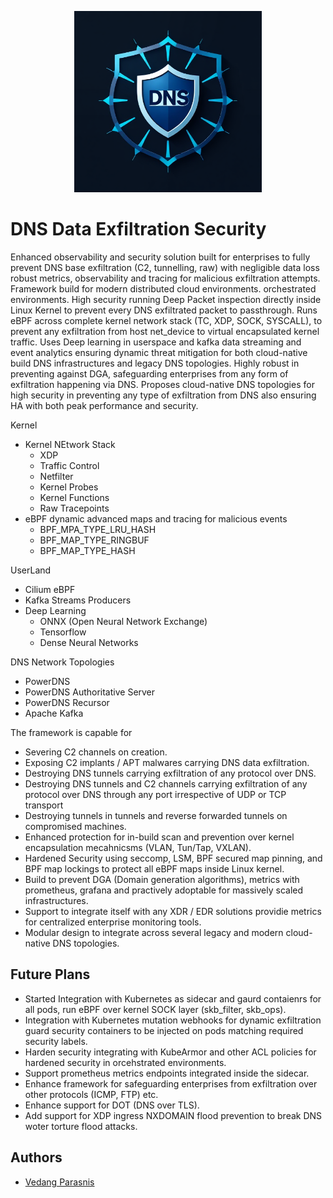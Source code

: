 <p align="center">
  <img src="docs/logo.jpg" width="300" height="290">
</p>


# DNS Data Exfiltration Security 
Enhanced observability and security solution built for enterprises to fully prevent DNS base exfiltration (C2, tunnelling, raw) with negligible data loss robust metrics, observability and tracing for malicious exfiltration attempts. Framework build for modern distributed cloud environments. orchestrated environments. High security running Deep Packet inspection directly inside Linux Kernel to prevent every DNS exfiltrated packet to passthrough. Runs eBPF across complete kernel network stack (TC, XDP, SOCK, SYSCALL), to prevent any exfiltration from host net_device to virtual encapsulated kernel traffic. Uses Deep learning in userspace and kafka data streaming and event analytics ensuring dynamic threat mitigation for both cloud-native build DNS infrastructures and legacy DNS topologies. Highly robust in preventing against DGA, safeguarding enterprises from any form of exfiltration happening via DNS. Proposes cloud-native DNS topologies for high security in preventing any type of exfiltration from DNS also ensuring HA with both peak performance and security.

Kernel 
* Kernel NEtwork Stack
    * XDP
    * Traffic Control 
    * Netfilter
    * Kernel Probes
    * Kernel Functions
    * Raw Tracepoints
* eBPF dynamic advanced maps and tracing for malicious events
    * BPF_MPA_TYPE_LRU_HASH
    * BPF_MAP_TYPE_RINGBUF
    * BPF_MAP_TYPE_HASH 


UserLand
* Cilium eBPF 
* Kafka Streams Producers
* Deep Learning
    * ONNX (Open Neural Network Exchange)
    * Tensorflow
    * Dense Neural Networks



DNS Network Topologies
* PowerDNS
* PowerDNS Authoritative Server
* PowerDNS Recursor 
* Apache Kafka


The framework is capable for 
* Severing C2 channels on creation. 
* Exposing C2 implants / APT malwares carrying DNS data exfiltration.
* Destroying DNS tunnels carrying exfiltration of any protocol over DNS.
* Destroying DNS tunnels and C2 channels carrying exfiltration of any protocol over DNS through any port irrespective of UDP or TCP transport
* Destroying tunnels in tunnels and reverse forwarded tunnels on compromised machines.
* Enhanced protection for in-build scan and prevention over kernel encapsulation mecahnicsms (VLAN, Tun/Tap, VXLAN).
* Hardened Security using seccomp, LSM, BPF secured map pinning, and BPF map lockings to protect all eBPF maps inside Linux kernel. 
* Build to prevent DGA (Domain generation algorithms), metrics with prometheus, grafana and practively adoptable for massively scaled infrastructures.
* Support to integrate itself with any XDR / EDR solutions providie metrics for centralized enterprise monitoring tools.
* Modular design to integrate across several legacy and modern cloud-native DNS topologies.


## Future Plans 
* Started Integration with Kubernetes as sidecar and gaurd contaienrs for all pods, run eBPF over kernel SOCK layer (skb_filter, skb_ops).
* Integration with Kubernetes mutation webhooks for dynamic exfiltration guard security containers to be injected on pods matching required security labels.
* Harden security integrating with KubeArmor and other ACL policies for hardened security in orcehstrated environments.
* Support prometheus metrics endpoints integrated inside the sidecar. 
* Enhance framework for safeguarding enterprises from exfiltration over other protocols (ICMP, FTP) etc. 
* Enhance  support for DOT (DNS over TLS). 
* Add support for XDP ingress NXDOMAIN flood prevention to break DNS woter torture flood attacks. 

## Authors
- [Vedang Parasnis](https://github.com/Synarcs/)

